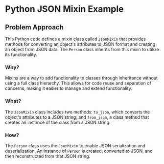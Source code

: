 # Python JSON Mixin Example

<div class="content">

## Problem Approach

This Python code defines a mixin class called `JsonMixin` that provides methods for converting an object's attributes to JSON format and creating an object from JSON data. The `Person` class inherits from this mixin to utilize its functionality.

### Why?

Mixins are a way to add functionality to classes through inheritance without using a full class hierarchy. This allows for code reuse and separation of concerns, making it easier to manage and extend functionality.

### What?

The `JsonMixin` class includes two methods: `to_json`, which converts the object's attributes to a JSON string, and `from_json`, a class method that creates an instance of the class from a JSON string.

### How?

The `Person` class uses the `JsonMixin` to enable JSON serialization and deserialization. An instance of `Person` is created, converted to JSON, and then reconstructed from that JSON string.
